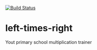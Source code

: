 [![Build Status](https://travis-ci.com/cy6erskunk/left-times-right.svg?branch=master)](https://travis-ci.com/cy6erskunk/left-times-right)
# left-times-right
Yout primary school multiplication trainer
